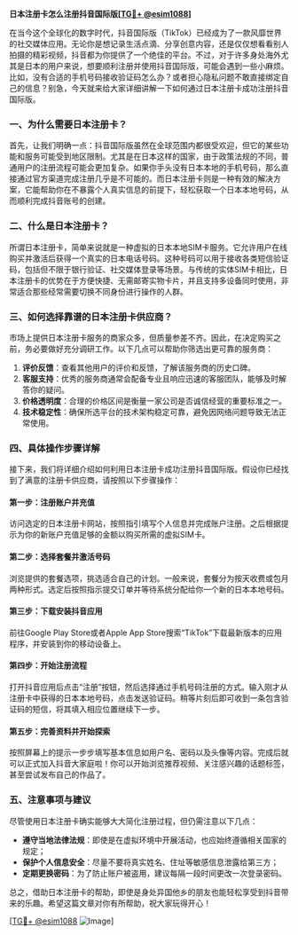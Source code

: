 **日本注册卡怎么注册抖音国际版[[TG💪+ @esim1088](https://t.me/s/esim1088)]**

在当今这个全球化的数字时代，抖音国际版（TikTok）已经成为了一款风靡世界的社交媒体应用。无论你是想记录生活点滴、分享创意内容，还是仅仅想看看别人拍摄的精彩视频，抖音都为你提供了一个绝佳的平台。不过，对于许多身处海外尤其是日本的用户来说，想要顺利注册并使用抖音国际版，可能会遇到一些小麻烦。比如，没有合适的手机号码接收验证码怎么办？或者担心隐私问题不敢直接绑定自己的信息？别急，今天就来给大家详细讲解一下如何通过日本注册卡成功注册抖音国际版。

### 一、为什么需要日本注册卡？

首先，让我们明确一点：抖音国际版虽然在全球范围内都很受欢迎，但它的某些功能和服务可能受到地区限制。尤其是在日本这样的国家，由于政策法规的不同，普通用户的注册流程可能会更加复杂。如果你手头没有日本本地的手机号码，那么直接通过官方渠道完成注册几乎是不可能的。而日本注册卡则是一种有效的解决方案，它能帮助你在不暴露个人真实信息的前提下，轻松获取一个日本本地号码，从而顺利完成抖音账号的创建。

### 二、什么是日本注册卡？

所谓日本注册卡，简单来说就是一种虚拟的日本本地SIM卡服务。它允许用户在线购买并激活后获得一个真实的日本电话号码。这种号码可以用于接收各类短信验证码，包括但不限于银行验证、社交媒体登录等场景。与传统的实体SIM卡相比，日本注册卡的优势在于方便快捷、无需邮寄实物卡片，并且支持多设备同时使用，非常适合那些经常需要切换不同身份进行操作的人群。

### 三、如何选择靠谱的日本注册卡供应商？

市场上提供日本注册卡服务的商家众多，但质量参差不齐。因此，在决定购买之前，务必要做好充分调研工作。以下几点可以帮助你筛选出更可靠的服务商：

1. **评价反馈**：查看其他用户的评价和反馈，了解该服务商的历史口碑。
2. **客服支持**：优秀的服务商通常会配备专业且响应迅速的客服团队，能够及时解答你的疑问。
3. **价格透明度**：合理的价格区间是衡量一家公司是否诚信经营的重要标准之一。
4. **技术稳定性**：确保所选平台的技术架构稳定可靠，避免因网络问题导致无法正常使用。

### 四、具体操作步骤详解

接下来，我们将详细介绍如何利用日本注册卡成功注册抖音国际版。假设你已经找到了满意的注册卡供应商，请按照以下步骤操作：

#### 第一步：注册账户并充值
访问选定的日本注册卡网站，按照指引填写个人信息并完成账户注册。之后根据提示为你的新账户充值足够的金额以购买所需的虚拟SIM卡。

#### 第二步：选择套餐并激活号码
浏览提供的套餐选项，挑选适合自己的计划。一般来说，套餐分为按天收费或包月两种形式。选定后按照指示提交订单并等待系统分配给你一个新的日本本地号码。

#### 第三步：下载安装抖音应用
前往Google Play Store或者Apple App Store搜索“TikTok”下载最新版本的应用程序，并安装到你的移动设备上。

#### 第四步：开始注册流程
打开抖音应用后点击“注册”按钮，然后选择通过手机号码注册的方式。输入刚才从注册卡中获得的日本本地号码，点击发送验证码。稍等片刻后即可收到一条包含验证码的短信，将其填入相应位置继续下一步。

#### 第五步：完善资料并开始探索
按照屏幕上的提示一步步填写基本信息如用户名、密码以及头像等内容。完成后就可以正式加入抖音大家庭啦！你可以开始浏览推荐视频、关注感兴趣的话题标签，甚至尝试发布自己的作品了。

### 五、注意事项与建议

尽管使用日本注册卡确实能够大大简化注册过程，但仍需注意以下几点：
- **遵守当地法律法规**：即使是在虚拟环境中开展活动，也应始终遵循相关国家的规定；
- **保护个人信息安全**：尽量不要将真实姓名、住址等敏感信息泄露给第三方；
- **定期更换密码**：为了防止账户被盗用，建议每隔一段时间更改一次登录密码。

总之，借助日本注册卡的帮助，即使是身处异国他乡的朋友也能轻松享受到抖音带来的乐趣。希望这篇文章对你有所帮助，祝大家玩得开心！

[[TG💪+ @esim1088](https://t.me/s/esim1088) ![Image](https://i.postimg.cc/4NQfJmqS/Snipaste-2025-05-13-00-14-12.png)]